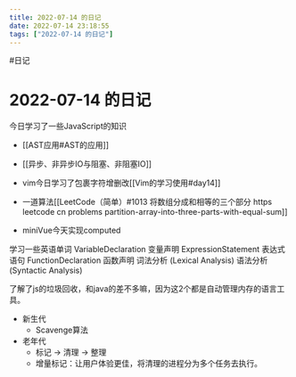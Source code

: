 ```yaml
---
title: 2022-07-14 的日记
date: 2022-07-14 23:18:55
tags: ["2022-07-14 的日记"]
---
```

#日记

# 2022-07-14 的日记

今日学习了一些JavaScript的知识
- [[AST应用#AST的应用]]
- [[异步、非异步IO与阻塞、非阻塞IO]]

- vim今日学习了包裹字符增删改[[Vim的学习使用#day14]]
- 一道算法[[LeetCode（简单）#1013 将数组分成和相等的三个部分 https leetcode cn problems partition-array-into-three-parts-with-equal-sum]]
- miniVue今天实现computed

学习一些英语单词
VariableDeclaration 变量声明
ExpressionStatement 表达式语句
FunctionDeclaration 函数声明
词法分析 (Lexical Analysis)
语法分析 (Syntactic Analysis)

了解了js的垃圾回收，和java的差不多嘛，因为这2个都是自动管理内存的语言工具。
- 新生代
	- Scavenge算法
- 老年代
	- 标记 -> 清理 -> 整理
	- 增量标记：让用户体验更佳，将清理的进程分为多个任务去执行。

